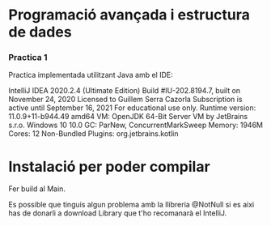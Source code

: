 # Programació avançada i estructura de dades 
### Practica 1
Practica implementada utilitzant Java amb el IDE:

IntelliJ IDEA 2020.2.4 (Ultimate Edition)
Build #IU-202.8194.7, built on November 24, 2020
Licensed to Guillem Serra Cazorla
Subscription is active until September 16, 2021
For educational use only.
Runtime version: 11.0.9+11-b944.49 amd64
VM: OpenJDK 64-Bit Server VM by JetBrains s.r.o.
Windows 10 10.0
GC: ParNew, ConcurrentMarkSweep
Memory: 1946M
Cores: 12
Non-Bundled Plugins: org.jetbrains.kotlin


# Instalació per poder compilar
Fer build al Main.

Es possible que tinguis algun problema amb la llibreria @NotNull si es aixi has de donarli a download Library que t'ho recomanarà el IntelliJ.
